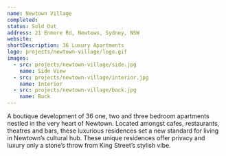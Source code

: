 ```yaml
---
name: Newtown Village
completed: 
status: Sold Out
address: 21 Enmore Rd, Newtown, Sydney, NSW
website: 
shortDescription: 36 Luxury Apartments
logo: projects/newtown-village/logo.gif
images:
  - src: projects/newtown-village/side.jpg
    name: Side View 
  - src: projects/newtown-village/interior.jpg
    name: Interior  
  - src: projects/newtown-village/back.jpg
    name: Back
---
```


A boutique development of 36 one, two and three bedroom apartments nestled in the very heart of Newtown. Located amongst cafes, restaurants, theatres and bars, these luxurious residences set a new standard for living in Newtown’s cultural hub. These unique residences offer privacy and luxury only a stone’s throw from King Street’s stylish vibe.
